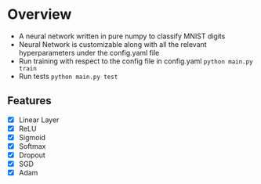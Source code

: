 # Overview

- A neural network written in pure numpy to classify MNIST digits
- Neural Network is customizable along with all the relevant hyperparameters under the config.yaml file
- Run training with respect to the config file in config.yaml ```python main.py train``` 
- Run tests ```python main.py test```  


## Features

- [x] Linear Layer
- [x] ReLU
- [x] Sigmoid
- [x] Softmax
- [x] Dropout
- [x] SGD
- [x] Adam
